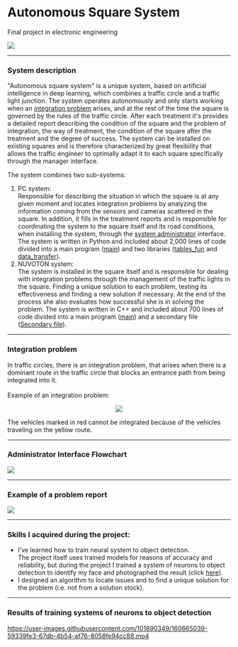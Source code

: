 # Autonomous Square System
<p>Final project in electronic engineering</p>

<img src='https://i.imgur.com/dPnLJzp.png'/>

---
### System description
<p>
  "Autonomous square system" is a unique system, based on artificial intelligence in deep learning, which combines a traffic circle and a traffic light junction. The     system operates autonomously and only starts working when an <a href='#integration problem'>integration problem</a> arises, and at the rest of the time the square is governed by the rules of the traffic   circle. After each treatment it's provides a detailed report describing the condition of the square and the problem of integration, the way of treatment, the         condition of the square after the treatment and the degree of success. The system can be installed on existing squares and is therefore characterized by great       flexibility that allows the traffic engineer to optimally adapt it to each square specifically through the manager interface.
</p>
<p>
  The system combines two sub-systems:<br>
  <ol>
    <li>
      PC system:<br> 
      Responsible for describing the situation in which the square is at any given moment and locates integration problems by analyzing the information coming from the
      sensors and cameras scattered in the square. In addition, it fills in the treatment reports and is responsible for coordinating the system to the square itself
      and its road conditions, when installing the system, through the <a href='#system administrator'>system administrator</a> interface. The system is written in Python and included about 2,000 lines
      of code divided into a main program (<a href='https://github.com/YakirNissim/Autonomous-Square-System/blob/master/PC%20System/main.py'>main</a>) and two
      libraries (<a href='https://github.com/YakirNissim/Autonomous-Square-System/blob/master/PC%20System/tables_fun.py'>tables_fun<a> and 
      <a href='https://github.com/YakirNissim/Autonomous-Square-System/blob/master/PC%20System/data_transfer.py'>data_transfer<a>).
    <li>
      NUVOTON system:<br> 
      The system is installed in the square itself and is responsible for dealing with integration problems through the management of the traffic lights in the square.
      Finding a unique solution to each problem, testing its effectiveness and finding a new solution if necessary. At the end of the process she also evaluates how
      successful she is in solving the problem. The system is written in C++ and included about 700 lines of code divided into a main program 
      (<a href='https://github.com/YakirNissim/Autonomous-Square-System/blob/master/NUVOTON%20System/main.c'>main<a>) and a secondary file 
      (<a href='https://github.com/YakirNissim/Autonomous-Square-System/blob/master/NUVOTON%20System/Secondary%20file%20containing%20the%20functions%20
      %20video%2C%20itrans%2C%20trans%2C%20InitPIN%2C%20InitTIMER0%2C%20InitINT_GPIO%2C%20InitUART..c'>Secondary file<a>).
    </li>
  </ol>

---
<p id='integration problem'></p>

### **Integration problem**
<p>
  In traffic circles, there is an integration problem, that arises when there is a dominant route in the traffic circle that blocks an entrance path from being
  integrated into it.<br><br>
  Example of an integration problem:<br>
  <p align='center'>
    <img src="https://i.imgur.com/fpgnxVc.jpg"/>
  </p>
  The vehicles marked in red cannot be integrated because of the vehicles traveling on the yellow route.
</p>

---
<p id='system administrator'></p>

### Administrator Interface Flowchart

  <img src='https://i.imgur.com/CzUw8Cn.jpg'/>

---
### Example of a problem report

<img src='https://i.imgur.com/VURCKA5.jpg'/>

---
### Skills I acquired during the project:
<ul>
  <li>
    I’ve learned how to train neural system to object detection.<br>
   The project itself uses trained models for reasons of accuracy and reliability, but during the project I trained a system of neurons to object detection to identify my face and photographed the result (click <a href="#object detection">here<a>).
  </li>
  <li>
    I designed an algorithm to locate issues and to find a unique solution for the problem (i.e. not from a solution stock).
  </li>
</ul>

---
<p id='object detection'></p>

### Results of training systems of neurons to object detection

  
  https://user-images.githubusercontent.com/101890349/160665039-59339fe3-67db-4b54-af76-8058fe94cc88.mp4
  
